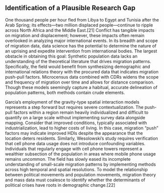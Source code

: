 ## Identification of a Plausible Research Gap

One thousand people per hour fled from Libya to Egypt and Tunisia after the Arab Spring; its effects—two million displaced people—continue to ripple across North Africa and the Middle East.[21] Conflict has tangible impacts on migration and displacement; however, these impacts often remain overlooked in analyzing major international events. In its breadth and scope of migration data, data science has the potential to determine the nature of an uprising and expedite intervention from international bodies. The largest obstacle in obtaining this goal: Synthetic population data lacks an understanding of the theoretical literature that drives migration patterns. Specifically, the field would benefit from synthesizing demographic and international relations theory with the procured data that indicates migration push-pull factors. Microcensus data combined with CDRs widens the scope and frequency of migration over time and allows for distance comparison. Though these models seemingly capture a habitual, accurate delineation of population patterns, both methods contain crude elements. 

Garcia’s employment of the gravity-type spatial interaction models represents a step forward but requires severe contextualization. The push-pull factors within a region remain heavily individualized and difficult to quantify on a large scale without implementing survey data alongside mapping. Consider that improved conditions, typically associated with industrialization, lead to higher costs of living. In this case, migration “push” factors may indicate improved HDIs despite the appearance that the location deters residents. Similarly, Wesolowski’s study requires verification that cell phone data usage does not introduce confounding variables. Individuals that regularly engage with cell phone towers represent a wealthier subsection of the population in areas where mobile phone usage remains uncommon. The field has slowly eased its incomplete understanding of small-scale migration patterns by implementing methods across high temporal and spatial resolutions. To model the relationship between political movements and population movements, migration theory and mass data must coalesce to identify whether the determinants of political crises have roots in demographic change.[22]
